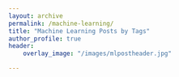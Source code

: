 ```yaml
---
layout: archive
permalink: /machine-learning/
title: "Machine Learning Posts by Tags"
author_profile: true
header:
    overlay_image: "/images/mlpostheader.jpg"

--- 
```

